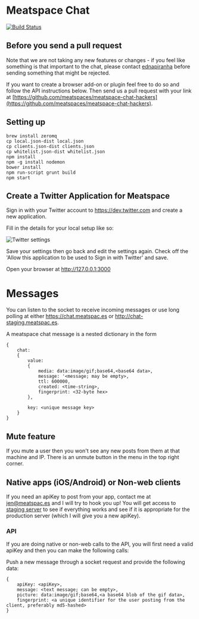 # Meatspace Chat
[![Build Status](https://travis-ci.org/meatspaces/meatspace-chat.png)](https://travis-ci.org/meatspaces/meatspace-chat)

## Before you send a pull request

Note that we are not taking any new features or changes - if you feel like something is that important to the chat, please contact [ednapiranha](http://twitter.com/ednapiranha) before sending something that might be rejected.

If you want to create a browser add-on or plugin feel free to do so and follow the API instructions below. Then send us a pull request with your link at [https://github.com/meatspaces/meatspace-chat-hackers](https://github.com/meatspaces/meatspace-chat-hackers).

## Setting up
    brew install zeromq
    cp local.json-dist local.json
    cp clients.json-dist clients.json
    cp whitelist.json-dist whitelist.json
    npm install
    npm -g install nodemon
    bower install
    npm run-script grunt build
    npm start

## Create a Twitter Application for Meatspace

Sign in with your Twitter account to https://dev.twitter.com and create a new application.

Fill in the details for your local setup like so:

![Twitter settings](http://cl.ly/U9t7/Create_an_application___Twitter_Application_Management.png)

Save your settings then go back and edit the settings again. Check off the 'Allow this application to be used to Sign in with Twitter' and save.

Open your browser at http://127.0.0.1:3000

# Messages

You can listen to the socket to receive incoming messages or use long polling at either https://chat.meatspac.es or http://chat-staging.meatspac.es.

A meatspace chat message is a nested dictionary in the form

    {
        chat:
        {
            value:
            {
                media: data:image/gif;base64,<base64 data>,
                message: '<message; may be empty>,
                ttl: 600000,
                created: <time-string>,
                fingerprint: <32-byte hex>
            },

            key: <unique message key>
        }
    }

## Mute feature

If you mute a user then you won't see any new posts from them at that machine and IP. There is an unmute button in the menu in the top right corner.

## Native apps (iOS/Android) or Non-web clients

If you need an apiKey to post from your app, contact me at jen@meatspac.es and I will try to hook you up! You will get access to [staging server](http://chat-staging.meatspac.es) to see if everything works and see if it is appropriate for the production server (which I will give you a new apiKey).

### API

If you are doing native or non-web calls to the API, you will first need a valid apiKey and then you can make the following calls:

Push a new message through a socket request and provide the following data:

    {
        apiKey: <apiKey>,
        message: <text message; can be empty>,
        picture: data:image/gif;base64,<a base64 blob of the gif data>,
        fingerprint: <a unique identifier for the user posting from the client, preferably md5-hashed>
    }


